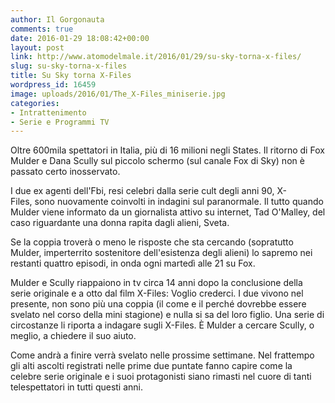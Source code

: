 ```yaml
---
author: Il Gorgonauta
comments: true
date: 2016-01-29 18:08:42+00:00
layout: post
link: http://www.atomodelmale.it/2016/01/29/su-sky-torna-x-files/
slug: su-sky-torna-x-files
title: Su Sky torna X-Files
wordpress_id: 16459
image: uploads/2016/01/The_X-Files_miniserie.jpg
categories:
- Intrattenimento
- Serie e Programmi TV
---
```


Oltre 600mila spettatori in Italia, più di 16 milioni negli States. Il ritorno di Fox Mulder e Dana Scully sul piccolo schermo (sul canale Fox di Sky) non è passato certo inosservato.

I due ex agenti dell'Fbi, resi celebri dalla serie cult degli anni 90, X-Files, sono nuovamente coinvolti in indagini sul paranormale. Il tutto quando Mulder viene informato da un giornalista attivo su internet, Tad O'Malley, del caso riguardante una donna rapita dagli alieni, Sveta.

Se la coppia troverà o meno le risposte che sta cercando (sopratutto Mulder, imperterrito sostenitore dell'esistenza degli alieni) lo sapremo nei restanti quattro episodi, in onda ogni martedì alle 21 su Fox.

Mulder e Scully riappaiono in tv circa 14 anni dopo la conclusione della serie originale e a otto dal film X-Files: Voglio crederci. I due vivono nel presente, non sono più una coppia (il come e il perché dovrebbe essere svelato nel corso della mini stagione) e nulla si sa del loro figlio. Una serie di circostanze li riporta a indagare sugli X-Files. È Mulder a cercare Scully, o meglio, a chiedere il suo aiuto.

Come andrà a finire verrà svelato nelle prossime settimane. Nel frattempo gli alti ascolti registrati nelle prime due puntate fanno capire come la celebre serie originale e i suoi protagonisti siano rimasti nel cuore di tanti telespettatori in tutti questi anni.
